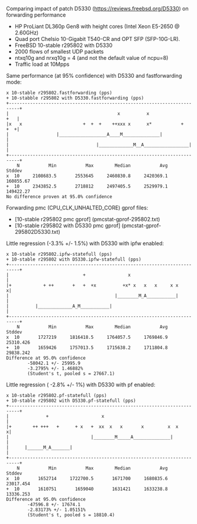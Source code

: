 Comparing impact of patch D5330 (https://reviews.freebsd.org/D5330) on forwarding performance
  - HP ProLiant DL360p Gen8 with height cores (Intel Xeon E5-2650 @ 2.60GHz)
  - Quad port Chelsio 10-Gigabit T540-CR and OPT SFP (SFP-10G-LR).
  - FreeBSD 10-stable r295802 with D5330
  - 2000 flows of smallest UDP packets
  - ntxq10g and nrxq10g = 4 (and not the default value of ncpu=8)
  - Traffic load at 10Mpps

Same performance (at 95% confidence) with D5330 and fastforwarding mode:

```
x 10-stable r295802.fastforwarding (pps)
+ 10-stabble r295802 with D5330.fastforwarding (pps)
+--------------------------------------------------------------------------+
|                                         x          x                 +   |
|x   x                       +  +  +    ++xxx x      x*           +    +  +|
|                  |__________________A____M______________|                |
|                                 |_____________M__A_________________|     |
+--------------------------------------------------------------------------+
    N           Min           Max        Median           Avg        Stddev
x  10     2108683.5       2553645     2460830.8     2420369.1     160855.67
+  10     2343852.5       2718812     2497405.5     2529979.1     149422.27
No difference proven at 95.0% confidence

```
Forwarding pmc (CPU_CLK_UNHALTED_CORE) gprof files:
  - [10-stable r295802 pmc gprof] (pmcstat-gprof-295802.txt)
  - [10-stable r295802 with D5330 pmc gprof] (pmcstat-gprof-295802D5330.txt)

Little regression (-3.3% +/- 1.5%) with D5330 with ipfw enabled:
```
x 10-stable r295802.ipfw-statefull (pps)
+ 10-stable r295802 with D5330.ipfw-statefull (pps)
+--------------------------------------------------------------------------+
|                            +                x                            |
|+            + ++       +   +  +x          +x* x   x   x     x x         x|
|                                        |________M_A___________|          |
|          |_____________A_M___________|                                   |
+--------------------------------------------------------------------------+
    N           Min           Max        Median           Avg        Stddev
x  10       1727219     1816418.5     1764057.5     1769846.9     25310.426
+  10       1659426     1757013.5     1715638.2     1711804.8     29838.242
Difference at 95.0% confidence
        -58042.1 +/- 25995.9
        -3.2795% +/- 1.46882%
        (Student's t, pooled s = 27667.1)
```

Little regression ( -2.8% +/- 1%) with D5330 with pf enabled:
```
x 10-stable r295802.pf-statefull (pps)
+ 10-stable r295802 with D5330.pf-statefull (pps)
+--------------------------------------------------------------------------+
|              +                    x                                      |
|+        ++ +++   +      + x   +  xx  x   x       x         x  x         x|
|                               |________M_____A______________|            |
|      |______M_A_______|                                                  |
+--------------------------------------------------------------------------+
    N           Min           Max        Median           Avg        Stddev
x  10       1652714     1722700.5       1671700     1680835.6     23017.454
+  10       1610751       1659040       1631421     1633238.8     13336.253
Difference at 95.0% confidence
        -47596.8 +/- 17674.1
        -2.83173% +/- 1.05151%
        (Student's t, pooled s = 18810.4)
```

